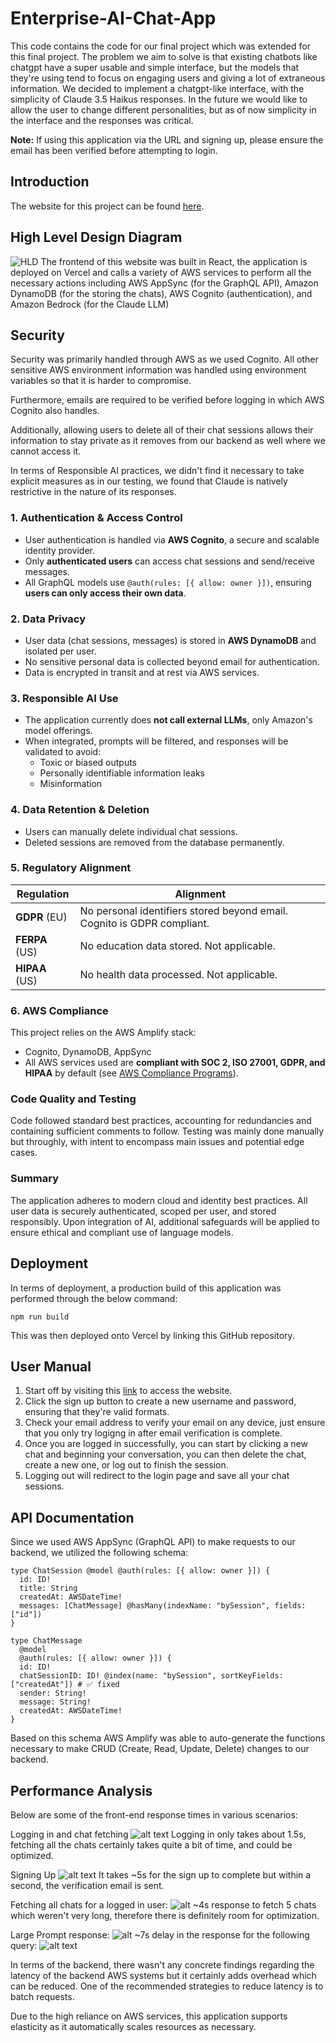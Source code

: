 # Enterprise-AI-Chat-App
This code contains the code for our final project which was extended for this final project. The problem we aim to solve is that existing chatbots like chatgpt have a super usable and simple interface, but the models that they're using tend to focus on engaging users and giving a lot of extraneous information. We decided to implement a chatgpt-like interface, with the simplicity of Claude 3.5 Haikus responses. In the future we would like to allow the user to change different personalities, but as of now simplicity in the interface and the responses was critical.

**Note:** If using this application via the URL and signing up, please ensure the email has been verified before attempting to login.

## Introduction
The website for this project can be found [here](https://enterprise-ai-chat-app-abz6.vercel.app/login).

## High Level Design Diagram
![HLD](./images/HLD.jpg)
The frontend of this website was built in React, the application is deployed on Vercel and calls a variety of AWS services to perform all the necessary actions including AWS AppSync (for the GraphQL API), Amazon DynamoDB (for the storing the chats), AWS Cognito (authentication), and Amazon Bedrock (for the Claude LLM)

## Security
Security was primarily handled through AWS as we used Cognito. All other sensitive AWS environment information was handled using environment variables so that it is harder to compromise.

Furthermore, emails are required to be verified before logging in which AWS Cognito also handles.

Additionally, allowing users to delete all of their chat sessions allows their information to stay private as it removes from our backend as well where we cannot access it.

In terms of Responsible AI practices, we didn't find it necessary to take explicit measures as in our testing, we found that Claude is natively restrictive in the nature of its responses.

### 1. Authentication & Access Control

- User authentication is handled via **AWS Cognito**, a secure and scalable identity provider.
- Only **authenticated users** can access chat sessions and send/receive messages.
- All GraphQL models use `@auth(rules: [{ allow: owner }])`, ensuring **users can only access their own data**.

### 2. Data Privacy

- User data (chat sessions, messages) is stored in **AWS DynamoDB** and isolated per user.
- No sensitive personal data is collected beyond email for authentication.
- Data is encrypted in transit and at rest via AWS services.

### 3. Responsible AI Use

- The application currently does **not call external LLMs**, only Amazon's model offerings.
- When integrated, prompts will be filtered, and responses will be validated to avoid:
  - Toxic or biased outputs
  - Personally identifiable information leaks
  - Misinformation

### 4. Data Retention & Deletion

- Users can manually delete individual chat sessions.
- Deleted sessions are removed from the database permanently.

### 5. Regulatory Alignment

| Regulation | Alignment |
|-----------|-----------|
| **GDPR** (EU) | No personal identifiers stored beyond email. Cognito is GDPR compliant. |
| **FERPA** (US) | No education data stored. Not applicable. |
| **HIPAA** (US) | No health data processed. Not applicable. |

### 6. AWS Compliance

This project relies on the AWS Amplify stack:
- Cognito, DynamoDB, AppSync
- All AWS services used are **compliant with SOC 2, ISO 27001, GDPR, and HIPAA** by default (see [AWS Compliance Programs](https://aws.amazon.com/compliance/programs/)).

### Code Quality and Testing
Code followed standard best practices, accounting for redundancies and containing sufficient comments to follow. Testing was mainly done manually but throughly, with intent to encompass main issues and potential edge cases.

### Summary

The application adheres to modern cloud and identity best practices. All user data is securely authenticated, scoped per user, and stored responsibly. Upon integration of AI, additional safeguards will be applied to ensure ethical and compliant use of language models.

## Deployment
In terms of deployment, a production build of this application was performed through the below command:
```(bash)
npm run build
```
This was then deployed onto Vercel by linking this GitHub repository.

## User Manual
1) Start off by visiting this [link](https://enterprise-ai-chat-app-abz6.vercel.app/login) to access the website.
2) Click the sign up button to create a new username and password, ensuring that they're valid formats.
3) Check your email address to verify your email on any device, just ensure that you only try logigng in after email verification is complete.
4) Once you are logged in successfully, you can start by clicking a new chat and beginning your conversation, you can then delete the chat, create a new one, or log out to finish the session.
5) Logging out will redirect to the login page and save all your chat sessions.

## API Documentation

Since we used AWS AppSync (GraphQL API) to make requests to our backend, we utilized the following schema:
```
type ChatSession @model @auth(rules: [{ allow: owner }]) {
  id: ID!
  title: String
  createdAt: AWSDateTime!
  messages: [ChatMessage] @hasMany(indexName: "bySession", fields: ["id"])
}

type ChatMessage 
  @model 
  @auth(rules: [{ allow: owner }]) {
  id: ID!
  chatSessionID: ID! @index(name: "bySession", sortKeyFields: ["createdAt"]) # ✅ fixed
  sender: String!
  message: String!
  createdAt: AWSDateTime!
}
```

Based on this schema AWS Amplify was able to auto-generate the functions necessary to make CRUD (Create, Read, Update, Delete) changes to our backend.

## Performance Analysis

Below are some of the front-end response times in various scenarios:

Logging in and chat fetching
![alt text](./images/Login.png)
Logging in only takes about 1.5s, fetching all the chats certainly takes quite a bit of time, and could be optimized.

Signing Up
![alt text](./images/signup.png)
It takes ~5s for the sign up to complete but within a second, the verification email is sent.

Fetching all chats for a logged in user:
![alt](./images/FetchChats.png)
~4s response to fetch 5 chats which weren't very long, therefore there is definitely room for optimization.

Large Prompt response:
![alt](./images/LargePrompt.png)
~7s delay in the response for the following query:
![alt text](./images/largepromptui.png)

In terms of the backend, there wasn't any concrete findings regarding the latency of the backend AWS systems but it certainly adds overhead which can be reduced. One of the recommended strategies to reduce latency is to batch requests.

Due to the high reliance on AWS services, this application supports elasticity as it automatically scales resources as necessary.
